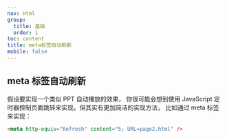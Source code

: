 ```yaml
---
nav: Html
group:
  title: 基础
  order: 1
toc: content
title: meta标签自动刷新
mobile: false
---
```


## meta 标签自动刷新

假设要实现一个类似 PPT 自动播放的效果，
你很可能会想到使用 JavaScript 定时器控制页面跳转来实现。但其实有更加简洁的实现方法，
比如通过 meta 标签来实现：

```html
<meta http-equiv="Refresh" content="5; URL=page2.html" />
```
